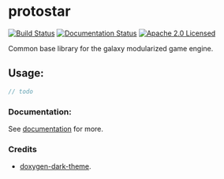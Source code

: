# protostar
[![Build Status](https://ci.appveyor.com/api/projects/status/3iqax4v3il9ygeif?svg=true)](https://ci.appveyor.com/project/reworks/protostar)
[![Documentation Status](https://travis-ci.org/DomRe/protostar.svg?branch=master)](https://domre.github.io/protostar/)
[![Apache 2.0 Licensed](https://img.shields.io/badge/license-apache-blue.svg)](./LICENSE.txt)

Common base library for the galaxy modularized game engine.

## Usage:
```cpp
// todo
```  

### Documentation:  
See [documentation](https://domre.github.io/protostar/) for more.  

### Credits
* [doxygen-dark-theme](https://github.com/MaJerle/doxygen-dark-theme).